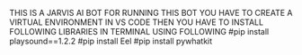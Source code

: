 THIS IS A JARVIS AI BOT 
FOR RUNNING THIS BOT YOU HAVE TO CREATE A VIRTUAL ENVIRONMENT IN VS CODE
THEN YOU HAVE TO INSTALL FOLLOWING LIBRARIES IN TERMINAL USING FOLLOWING
#pip install playsound==1.2.2
#pip install Eel
#pip install pywhatkit
